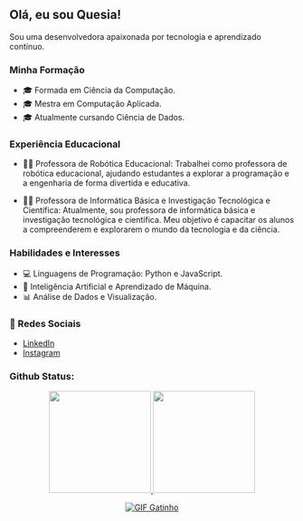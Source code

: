 ## Olá, eu sou Quesia!

Sou uma desenvolvedora apaixonada por tecnologia e aprendizado contínuo.

### Minha Formação

- 🎓 Formada em Ciência da Computação.
- 🎓 Mestra em Computação Aplicada.
- 🎓 Atualmente cursando Ciência de Dados.

### Experiência Educacional

- 👩‍🏫 Professora de Robótica Educacional: Trabalhei como professora de robótica educacional, ajudando estudantes a explorar a programação e a engenharia de forma divertida e educativa.

- 👩‍🏫 Professora de Informática Básica e Investigação Tecnológica e Científica: Atualmente, sou professora de informática básica e investigação tecnológica e científica. Meu objetivo é capacitar os alunos a compreenderem e explorarem o mundo da tecnologia e da ciência.

### Habilidades e Interesses

- 💻 Linguagens de Programação: Python e JavaScript.
- 🤖 Inteligência Artificial e Aprendizado de Máquina.
- 📊 Análise de Dados e Visualização.

### 🤝 Redes Sociais

- [LinkedIn](https://www.linkedin.com/in/quesia-araujo/)
- [Instagram](https://www.instagram.com/quesia.exe/)


### Github Status: 

<div align="center">
  <a href="https://github.com/quesia-araujo">
  <img height="180em" src="https://github-readme-stats.vercel.app/api?username=quesia-araujo&show_icons=true&theme=dracula&include_all_commits=true&count_private=true"/>
  <img height="180em" src="https://github-readme-stats.vercel.app/api/top-langs/?username=quesia-araujo&layout=compact&langs_count=7&theme=dracula"/>
</div>


<div align="center">
  
  ![GIF Gatinho](https://media.giphy.com/media/aNqEFrYVnsS52/giphy.gif)
  
</div>

